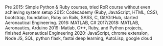 Pre 2015: Simple Python & Ruby courses, tried RoR course without even achieving system setup
2015: Codecademy (Ruby, JavaScript, HTML, CSS), bootstrap, foundation, Ruby on Rails, SASS, C, Git/GitHub, started Aeronautical Engineering.
2016: MATLAB, C#
2017/2018: MATLAB, Aeronautics, Arduino
2019: Matlab, C++, Ruby, and Python projects, finished Aeronautical Engineering
2020: JavaScript, chrome extension, Node JS, SQL, python flask, fastai deep learning, AutoLisp, google cloud
